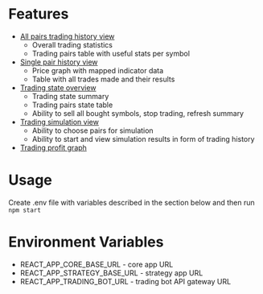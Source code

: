 # Features

- [All pairs trading history view](https://github.com/vigil-man/trading-bot-ui/wiki/History)
    - Overall trading statistics
    - Trading pairs table with useful stats per symbol
- [Single pair history view](https://github.com/vigil-man/trading-bot-ui/wiki/PairHistory)
    - Price graph with mapped indicator data
    - Table with all trades made and their results
- [Trading state overview](https://github.com/vigil-man/trading-bot-ui/wiki/Overview)
    - Trading state summary
    - Trading pairs state table
    - Ability to sell all bought symbols, stop trading, refresh summary
- [Trading simulation view](https://github.com/vigil-man/trading-bot-ui/wiki/Simulation)
    - Ability to choose pairs for simulation
    - Ability to start and view simulation results in form of trading history
- [Trading profit graph](https://github.com/vigil-man/trading-bot-ui/wiki/Profit)

# Usage

Create .env file with variables described in the section below and then run
`npm start`

# Environment Variables

- REACT_APP_CORE_BASE_URL - core app URL
- REACT_APP_STRATEGY_BASE_URL - strategy app URL
- REACT_APP_TRADING_BOT_URL - trading bot API gateway URL

